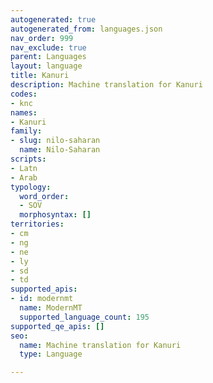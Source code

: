 ```yaml
---
autogenerated: true
autogenerated_from: languages.json
nav_order: 999
nav_exclude: true
parent: Languages
layout: language
title: Kanuri
description: Machine translation for Kanuri
codes:
- knc
names:
- Kanuri
family:
- slug: nilo-saharan
  name: Nilo-Saharan
scripts:
- Latn
- Arab
typology:
  word_order:
  - SOV
  morphosyntax: []
territories:
- cm
- ng
- ne
- ly
- sd
- td
supported_apis:
- id: modernmt
  name: ModernMT
  supported_language_count: 195
supported_qe_apis: []
seo:
  name: Machine translation for Kanuri
  type: Language

---
```


